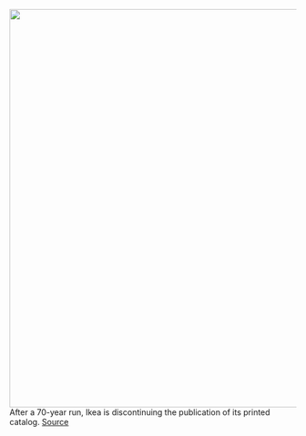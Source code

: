 <img src='https://cdn.vox-cdn.com/thumbor/mQvYZXg_YkguES42rY176g4DdP0=/0x0:512x382/1200x800/filters:focal(216x151:296x231)/cdn.vox-cdn.com/uploads/chorus_image/image/68469624/574057_v2.0.jpg' width='700px' /><br/>
After a 70-year run, Ikea is discontinuing the publication of its printed catalog.
<a href='https://www.theverge.com/2020/12/7/22158345/ikea-kills-catalog'> Source <a/>